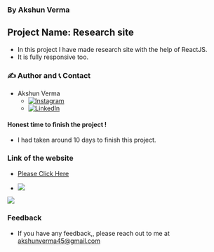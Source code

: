 ### By Akshun Verma

## Project Name: Research site 

- In this project I have made research site with the help of ReactJS.
- It is fully responsive too. 

### ✍️ Author and 📞 Contact
- Akshun Verma
   - [![Instagram](https://img.shields.io/badge/Instagram-0A66C2?style=for-the-badge&logo=instagram&logoColor=white)](https://www.instagram.com/akshunn_3945/)
   - [![LinkedIn](https://img.shields.io/badge/-LinkedIn-blue)](https://www.linkedin.com/in/akshun-verma-98110b214/)


#### Honest time to finish the project !
 - I had taken around 10 days to finish this project.

### Link of the website
- [Please Click Here](https://ashishsir45.netlify.app/)

- ![](https://img.shields.io/badge/Html--CSS--JS-React-orange)

![](./images/screen.png)
 ### Feedback
 - If you have any feedback,, please reach out to me at akshunverma45@gmail.com
 
